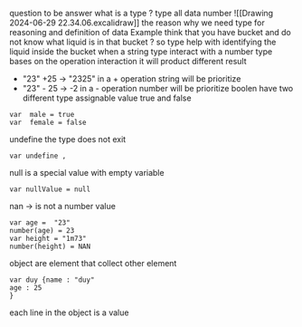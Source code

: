 question to be answer what is a type ? 
type all data 
number 
![[Drawing 2024-06-29 22.34.06.excalidraw]]
the reason why we need type for reasoning and definition of data 
Example think that you have bucket and do not know what liquid is in that bucket ? 
so type help with identifying the liquid inside the bucket 
when a string type interact with a  number type bases on the operation interaction it will product different result 
- "23" +25 ->  "2325" in a + operation string will be prioritize 
- "23" - 25 -> -2 in a - operation number will be prioritize 
boolen have two different type assignable  value  true and false 
```
var  male = true 
var  female = false 
```
undefine the type does not exit 
```
var undefine , 
```
null is a special value with empty variable 
```
var nullValue = null 
```
nan -> is not a number value 
```
var age =  "23" 
number(age) = 23
var height = "1m73"
number(height) = NAN
```
object are element that collect other element 
```
var duy {name : "duy"
age : 25
} 
```
each line in the object is a value 

